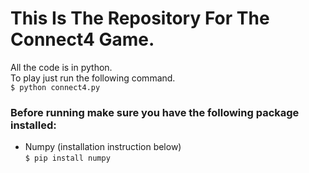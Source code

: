 # This Is The Repository For The Connect4 Game.
All the code is in python.<br>
To play just run the following command.<br>
`$ python connect4.py`
### Before running make sure you have the following package installed:
- Numpy (installation instruction below)<br>
`$ pip install numpy`